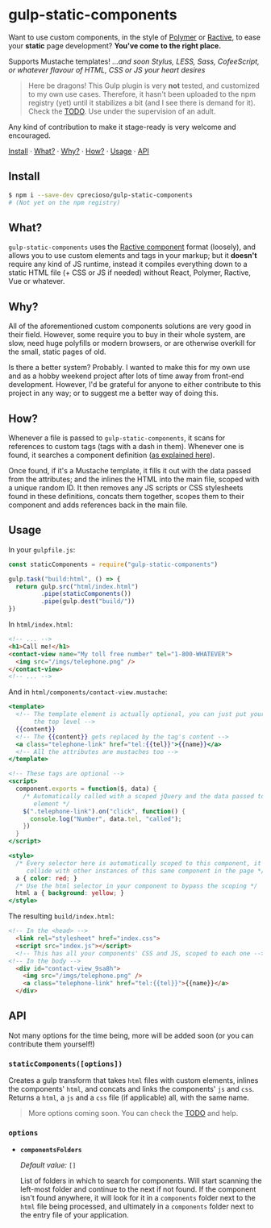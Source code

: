 # gulp-static-components
Want to use custom components, in the style of [Polymer] or [Ractive], to
ease your **static** page development? **You've come to the right place.**

Supports Mustache templates! *...and soon Stylus, LESS, Sass, CofeeScript, or
whatever flavour of HTML, CSS or JS your heart desires*

> Here be dragons! This Gulp plugin is very **not** tested, and customized to my
  own use cases. Therefore, it hasn't been uploaded to the npm registry (yet)
  until it stabilizes a bit (and I see there is demand for it). Check the
  [TODO]. Use under the supervision of an adult.

Any kind of contribution to make it stage-ready is very welcome and encouraged.

[Install](#install) · [What?](#what) · [Why?](#why) · [How?](#how) · [Usage](#usage) · [API](#API)

## Install
<a name="install"></a>

```sh
$ npm i --save-dev cprecioso/gulp-static-components
# (Not yet on the npm registry)
```

## What?
<a name="what"></a>

`gulp-static-components` uses the [Ractive component] format (loosely), and
allows you to use custom elements and tags in your markup; but it **doesn't**
require any kind of JS runtime, instead it compiles everything down to a static
HTML file (+ CSS or JS if needed) without React, Polymer, Ractive, Vue or
whatever.

## Why?
<a name="why"></a>

All of the aforementioned custom components solutions are very good in their
field. However, some require you to buy in their whole system, are slow, need
huge polyfills or modern browsers, or are otherwise overkill for the small,
static pages of old.

Is there a better system? Probably. I wanted to make this for my own use and as
a hobby weekend project after lots of time away from front-end development.
However, I'd be grateful for anyone to either contribute to this project in any
way; or to suggest me a better way of doing this.

## How?
<a name="how"></a>

Whenever a file is passed to `gulp-static-components`, it scans for references
to custom tags (tags with a dash in them). Whenever one is found, it searches a
component definition ([as explained here](#componentsFolders)).

Once found, if it's a Mustache template, it fills it out with the data passed
from the attributes; and the inlines the HTML into the main file, scoped with a
unique random ID. It then removes any JS scripts or CSS stylesheets found in
these definitions, concats them together, scopes them to their component and
adds references back in the main file.

## Usage
<a name="usage"></a>

In your `gulpfile.js`:

```js
const staticComponents = require("gulp-static-components")

gulp.task("build:html", () => {
  return gulp.src("html/index.html")
         .pipe(staticComponents())
         .pipe(gulp.dest("build/"))
})
```

In `html/index.html`:

```html
<!-- ... -->
<h1>Call me!</h1>
<contact-view name="My toll free number" tel="1-800-WHATEVER">
  <img src="/imgs/telephone.png" />
</contact-view>
<!-- ... -->
```

And in `html/components/contact-view.mustache`:
```mustache
<template>
  <!-- The template element is actually optional, you can just put your tags in
	   the top level -->
  {{content}}
  <!-- The {{content}} gets replaced by the tag's content -->
  <a class="telephone-link" href="tel:{{tel}}">{{name}}</a>
  <!-- All the attributes are mustaches too -->
</template>

<!-- These tags are optional -->
<script>
  component.exports = function($, data) {
    /* Automatically called with a scoped jQuery and the data passed to your
	   element */
    $(".telephone-link").on("click", function() {
      console.log("Number", data.tel, "called");
    })
  }
</script>

<style>
  /* Every selector here is automatically scoped to this component, it won't
  	 collide with other instances of this same component in the page */
  a { color: red; }
  /* Use the html selector in your component to bypass the scoping */
  html a { background: yellow; }
</style>

```

The resulting `build/index.html`:

```html
<!-- In the <head> -->
  <link rel="stylesheet" href="index.css">
  <script src="index.js"></script>
  <!-- This has all your components' CSS and JS, scoped to each one -->
<!-- In the body -->
  <div id="contact-view_9sa8h">
    <img src="/imgs/telephone.png" />
    <a class="telephone-link" href="tel:{{tel}}">{{name}}</a>
  </div>
```

## API
<a name="API"></a>

Not many options for the time being, more will be added soon (or you can
contribute them yourself!)

### `staticComponents([options])`
Creates a gulp transform that takes `html` files with custom elements, inlines
the components' `html`, and concats and links the components' `js` and `css`.
Returns a `html`, a `js` and a `css` file (if applicable) all, with the same
name.

> More options coming soon. You can check the [TODO] and help.

### `options`

- **`componentsFolders`**
  <a name="componentsFolders"></a>
  
  *Default value:* `[]`
  
  List of folders in which to search for components. Will start scanning the
  left-most folder and continue to the next if not found. If the component
  isn't found anywhere, it will look for it in a `components` folder next to
  the `html` file being processed, and ultimately in a `components` folder next
  to the entry file of your application.

[Polymer]: https://www.polymer-project.org/
[Ractive]: http://www.ractivejs.org
[Ractive component]: https://github.com/ractivejs/component-spec
[TODO]: https://github.com/cprecioso/gulp-static-components/blob/master/TODO.md
